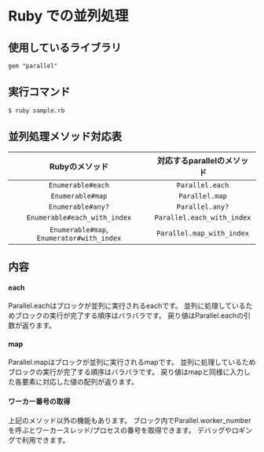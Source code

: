 # Ruby での並列処理

## 使用しているライブラリ

```Gemfile
gem "parallel"
```

## 実行コマンド

```
$ ruby sample.rb
```

## 並列処理メソッド対応表

|Rubyのメソッド|対応するparallelのメソッド|
|:---:|:---:|
|`Enumerable#each`|`Parallel.each`|
|`Enumerable#map`|`Parallel.map`|
|`Enumerable#any?`|`Parallel.any?`|
|`Enumerable#each_with_index`|`Parallel.each_with_index`|
|`Enumerable#map`,` Enumerator#with_index`|`Parallel.map_with_index`|

## 内容

#### each

Parallel.eachはブロックが並列に実行されるeachです。 並列に処理しているためブロックの実行が完了する順序はバラバラです。 戻り値はParallel.eachの引数が返ります。

#### map

Parallel.mapはブロックが並列に実行されるmapです。 並列に処理しているためブロックの実行が完了する順序はバラバラです。 戻り値はmapと同様に入力した各要素に対応した値の配列が返ります。

#### ワーカー番号の取得

上記のメソッド以外の機能もあります。 ブロック内でParallel.worker_numberを呼ぶとワーカースレッド/プロセスの番号を取得できます。 デバッグやロギングで利用できます。
